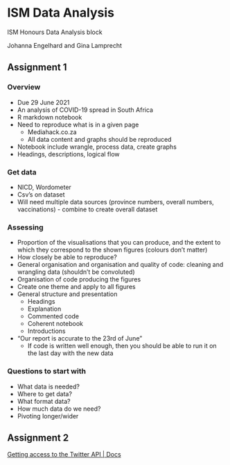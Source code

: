 # ISM Data Analysis
ISM Honours Data Analysis block

Johanna Engelhard and Gina Lamprecht

## Assignment 1

### Overview
* Due 29 June 2021
* An analysis of COVID-19 spread in South Africa
* R markdown notebook
* Need to reproduce what is in a given page
    - Mediahack.co.za
    - All data content and graphs should be reproduced
* Notebook include wrangle, process data, create graphs
* Headings, descriptions, logical flow

### Get data
* NICD, Wordometer
* Csv’s on dataset
* Will need multiple data sources (province numbers, overall numbers, vaccinations) - combine to create overall dataset

### Assessing
* Proportion of the visualisations that you can produce, and the extent to which they correspond to the shown figures (colours don’t matter)
* How closely be able to reproduce?
* General organisation and organisation and quality of code: cleaning and wrangling data (shouldn’t be convoluted)
* Organisation of code producing the figures
* Create one theme and apply to all figures
* General structure and presentation
    - Headings
    - Explanation
    - Commented code
    - Coherent notebook
    - Introductions
* “Our report is accurate to the 23rd of June”
    - If code is written well enough, then you should be able to run it on the last day with the new data

### Questions to start with
* What data is needed?
* Where to get data?
* What format data?
* How much data do we need?
* Pivoting longer/wider


## Assignment 2

[Getting access to the Twitter API | Docs](https://developer.twitter.com/en/docs/twitter-api/getting-started/getting-access-to-the-twitter-api)
